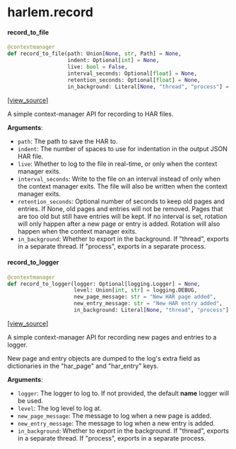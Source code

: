<a id="harlem.record"></a>

# harlem.record

<a id="harlem.record.record_to_file"></a>

#### record\_to\_file

```python
@contextmanager
def record_to_file(path: Union[None, str, Path] = None,
                   indent: Optional[int] = None,
                   live: bool = False,
                   interval_seconds: Optional[float] = None,
                   retention_seconds: Optional[float] = None,
                   in_background: Literal[None, "thread", "process"] = None)
```

[[view_source]](https://github.com/WolfDWyc/harlem/blob/3288cf1f0787c62d65a4b63ed890dae8f1eaed0b/harlem\record.py#L39)

A simple context-manager API for recording to HAR files.

**Arguments**:

- `path`: The path to save the HAR to.
- `indent`: The number of spaces to use for indentation in the output JSON HAR file.
- `live`: Whether to log to the file in real-time, or only when the context manager exits.
- `interval_seconds`: Write to the file on an interval instead of only when the context manager exits.
The file will also be written when the context manager exits.
- `retention_seconds`: Optional number of seconds to keep old pages and entries.
If None, old pages and entries will not be removed.
Pages that are too old but still have entries will be kept.
If no interval is set, rotation will only happen after a new page or entry is added.
Rotation will also happen when the context manager exits.
- `in_background`: Whether to export in the background.
If "thread", exports in a separate thread. If "process", exports in a separate process.

<a id="harlem.record.record_to_logger"></a>

#### record\_to\_logger

```python
@contextmanager
def record_to_logger(logger: Optional[logging.Logger] = None,
                     level: Union[int, str] = logging.DEBUG,
                     new_page_message: str = "New HAR page added",
                     new_entry_message: str = "New HAR entry added",
                     in_background: Literal[None, "thread", "process"] = None)
```

[[view_source]](https://github.com/WolfDWyc/harlem/blob/3288cf1f0787c62d65a4b63ed890dae8f1eaed0b/harlem\record.py#L86)

A simple context-manager API for recording new pages and entries to a logger.

New page and entry objects are dumped to the log's extra field as dictionaries
in the "har_page" and "har_entry" keys.

**Arguments**:

- `logger`: The logger to log to.
If not provided, the default __name__ logger will be used.
- `level`: The log level to log at.
- `new_page_message`: The message to log when a new page is added.
- `new_entry_message`: The message to log when a new entry is added.
- `in_background`: Whether to export in the background.
If "thread", exports in a separate thread. If "process", exports in a separate process.

